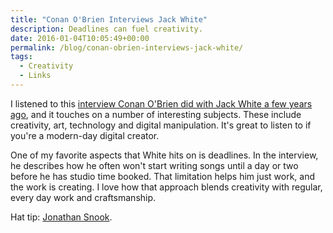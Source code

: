 ```yaml
---
title: "Conan O'Brien Interviews Jack White"
description: Deadlines can fuel creativity.
date: 2016-01-04T10:05:49+00:00
permalink: /blog/conan-obrien-interviews-jack-white/
tags:
  - Creativity
  - Links
---
```


I listened to this [interview Conan O'Brien did with Jack White a few years ago](https://www.youtube.com/watch?v=AJgY9FtDLbs), and it touches on a number of interesting subjects. These include creativity, art, technology and digital manipulation. It's great to listen to if you're a modern-day digital creator.

One of my favorite aspects that White hits on is deadlines. In the interview, he describes how he often won't start writing songs until a day or two before he has studio time booked. That limitation helps him just work, and the work is creating. I love how that approach blends creativity with regular, every day work and craftsmanship.

Hat tip: [Jonathan Snook](http://snook.ca/archives/personal/simplicity-and-comfort).
